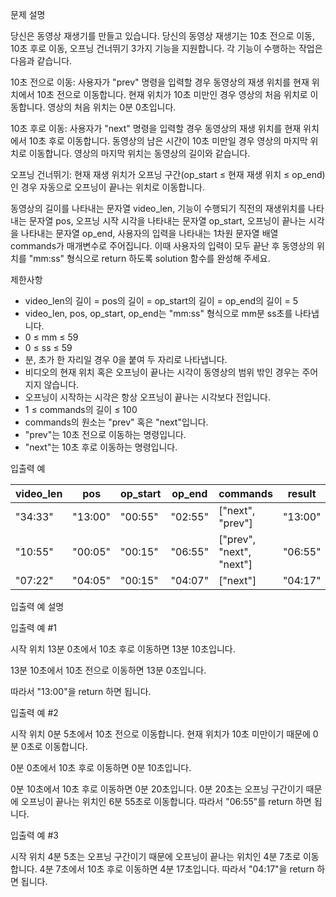 문제 설명

당신은 동영상 재생기를 만들고 있습니다. 당신의 동영상 재생기는 10초 전으로 이동, 10초 후로 이동, 오프닝 건너뛰기 3가지 기능을 지원합니다. 각 기능이 수행하는 작업은 다음과 같습니다.


10초 전으로 이동: 사용자가 "prev" 명령을 입력할 경우 동영상의 재생 위치를 현재 위치에서 10초 전으로 이동합니다. 현재 위치가 10초 미만인 경우 영상의 처음 위치로 이동합니다. 영상의 처음 위치는 0분 0초입니다.

10초 후로 이동: 사용자가 "next" 명령을 입력할 경우 동영상의 재생 위치를 현재 위치에서 10초 후로 이동합니다. 동영상의 남은 시간이 10초 미만일 경우 영상의 마지막 위치로 이동합니다. 영상의 마지막 위치는 동영상의 길이와 같습니다.

오프닝 건너뛰기: 현재 재생 위치가 오프닝 구간(op_start ≤ 현재 재생 위치 ≤ op_end)인 경우 자동으로 오프닝이 끝나는 위치로 이동합니다.

동영상의 길이를 나타내는 문자열 video_len, 기능이 수행되기 직전의 재생위치를 나타내는 문자열 pos, 오프닝 시작 시각을 나타내는 문자열 op_start, 오프닝이 끝나는 시각을 나타내는 문자열 op_end, 사용자의 입력을 나타내는 1차원 문자열 배열 commands가 매개변수로 주어집니다. 이때 사용자의 입력이 모두 끝난 후 동영상의 위치를 "mm:ss" 형식으로 return 하도록 solution 함수를 완성해 주세요.

제한사항

- video_len의 길이 = pos의 길이 = op_start의 길이 = op_end의 길이 = 5
- video_len, pos, op_start, op_end는 "mm:ss" 형식으로 mm분 ss초를 나타냅니다.
- 0 ≤ mm ≤ 59
- 0 ≤ ss ≤ 59
- 분, 초가 한 자리일 경우 0을 붙여 두 자리로 나타냅니다.
- 비디오의 현재 위치 혹은 오프닝이 끝나는 시각이 동영상의 범위 밖인 경우는 주어지지 않습니다.
- 오프닝이 시작하는 시각은 항상 오프닝이 끝나는 시각보다 전입니다.
- 1 ≤ commands의 길이 ≤ 100
- commands의 원소는 "prev" 혹은 "next"입니다.
- "prev"는 10초 전으로 이동하는 명령입니다.
- "next"는 10초 후로 이동하는 명령입니다.

입출력 예

| video_len | pos     | op_start | op_end  | commands                 | result  |
|-----------|---------|----------|---------|--------------------------|---------|
| "34:33"   | "13:00" | "00:55"  | "02:55" | ["next", "prev"]         | "13:00" |
| "10:55"   | "00:05" | "00:15"  | "06:55" | ["prev", "next", "next"] | "06:55" |
| "07:22"   | "04:05" | "00:15"  | "04:07" | ["next"]                 | "04:17" |

입출력 예 설명

입출력 예 #1


시작 위치 13분 0초에서 10초 후로 이동하면 13분 10초입니다.

13분 10초에서 10초 전으로 이동하면 13분 0초입니다.

따라서 "13:00"을 return 하면 됩니다.

입출력 예 #2

시작 위치 0분 5초에서 10초 전으로 이동합니다. 현재 위치가 10초 미만이기 때문에 0분 0초로 이동합니다.

0분 0초에서 10초 후로 이동하면 0분 10초입니다.

0분 10초에서 10초 후로 이동하면 0분 20초입니다. 0분 20초는 오프닝 구간이기 때문에 오프닝이 끝나는 위치인 6분 55초로 이동합니다. 따라서 "06:55"를 return 하면 됩니다.

입출력 예 #3

시작 위치 4분 5초는 오프닝 구간이기 때문에 오프닝이 끝나는 위치인 4분 7초로 이동합니다. 4분 7초에서 10초 후로 이동하면 4분 17초입니다. 따라서 "04:17"을 return 하면 됩니다.
